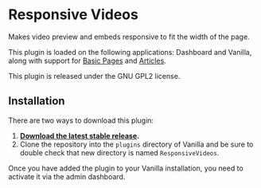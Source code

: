 # Responsive Videos

Makes video preview and embeds responsive to fit the width of the page.

This plugin is loaded on the following applications: Dashboard and Vanilla, along with support for [Basic Pages](http://vanillaforums.org/addon/basicpages-application) and [Articles](http://vanillaforums.org/addon/articles-application).

This plugin is released under the GNU GPL2 license.

## Installation

There are two ways to download this plugin:

1. **[Download the latest stable release](http://vanillaforums.org/get/responsivevideos-plugin).**
2. Clone the repository into the `plugins` directory of Vanilla and be sure to double check that new directory is named `ResponsiveVideos`.

Once you have added the plugin to your Vanilla installation, you need to activate it via the admin dashboard.